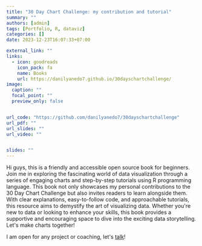 ```yaml
---
title: "30 Day Chart Challenge: my contribution and tutorial"
summary: ""
authors: [admin]
tags: [Portfolio, R, dataviz]
categories: []
date: 2023-12-23T16:07:33+07:00

external_link: ""
links:
  - icon: goodreads
    icon_pack: fa
    name: Books
    url: https://danilyanedo7.github.io/30dayschartchallenge/
image:
  caption: ""
  focal_point: ""
  preview_only: false


url_code: "https://github.com/danilyanedo7/30dayschartchallenge"
url_pdf: ""
url_slides: ""
url_video: ""


slides: ""
---
```

Hi guys, this is a friendly and accessible open source book for beginners. Join me in exploring the fascinating world of data visualization through a series of engaging charts and step-by-step tutorials using R programming language. This book not only showcases my personal contributions to the 30 Day Chart Challenge but also invites readers to learn alongside them. With clear explanations, easy-to-follow code, and approachable tutorials, this resource aims to demystify the art of visualizing data. Whether you're new to data or looking to enhance your skills, this book provides a supportive and encouraging space to dive into the exciting data storytelling. Let's make charts together!

I am open for any project or coaching, let's [talk](/#contact)!